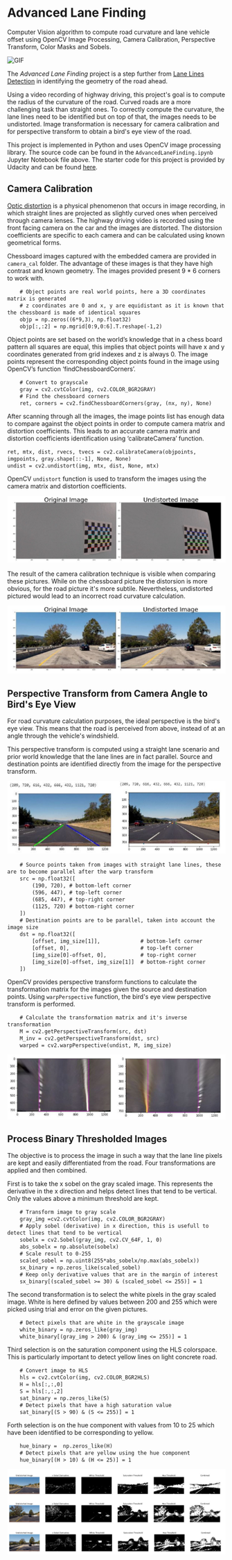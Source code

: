 # Advanced Lane Finding 

Computer Vision algorithm to compute road curvature and lane vehicle offset using OpenCV Image Processing, Camera Calibration, Perspective Transform, Color Masks and Sobels.

![GIF](output_images/LaneFinding.gif)


The *Advanced Lane Finding* project is a step further from [Lane Lines Detection](https://github.com/OanaGaskey/Lane-Lines-Detection) in identifying the geometry of the road ahead.

Using a video recording of highway driving, this project's goal is to compute the radius of the curvature of the road. Curved roads are a more challenging task than straight ones. To correctly compute the curvature, the lane lines need to be identified but on top of that, the images needs to be undistorted. Image transformation is necessary for camera calibration and for perspective transform to obtain a bird's eye view of the road.

This project is implemented in Python and uses OpenCV image processing library. The source code can be found in the `AdvancedLaneFinding.ipynb` Jupyter Notebook file above. 
The starter code for this project is provided by Udacity and can be found [here](https://github.com/udacity/CarND-Advanced-Lane-Lines).


## Camera Calibration

[Optic distortion](https://en.wikipedia.org/wiki/Distortion_(optics)) is a physical phenomenon that occurs in image recording, in which straight lines are projected as slightly curved ones when perceived through camera lenses. The highway driving video is recorded using the front facing camera on the car and the images are distorted. The distorsion coefficients are specific to each camera and can be calculated using known geometrical forms. 

Chessboard images captured with the embedded camera are provided in `camera_cal` folder. The advantage of these images is that they have high contrast and known geometry. The images provided present 9 * 6 corners to work with. 

```
	# Object points are real world points, here a 3D coordinates matrix is generated
    # z coordinates are 0 and x, y are equidistant as it is known that the chessboard is made of identical squares
    objp = np.zeros((6*9,3), np.float32)
    objp[:,:2] = np.mgrid[0:9,0:6].T.reshape(-1,2)
```

Object points are set based on the world’s knowledge that in a chess board pattern all squares are equal, this implies that object points will have x and y coordinates generated from grid indexes and z is always 0. The image points represent the corresponding object points found in the image using OpenCV’s function ‘findChessboardCorners’.  

```
	# Convert to grayscale
    gray = cv2.cvtColor(img, cv2.COLOR_BGR2GRAY)
    # Find the chessboard corners
    ret, corners = cv2.findChessboardCorners(gray, (nx, ny), None)
```

After scanning through all the images, the image points list has enough data to compare against the object points in order to compute camera matrix and distortion coefficients. This leads to an accurate camera matrix and distortion coefficients identification using ‘calibrateCamera’ function.

```
ret, mtx, dist, rvecs, tvecs = cv2.calibrateCamera(objpoints, imgpoints, gray.shape[::-1], None, None)
undist = cv2.undistort(img, mtx, dist, None, mtx)
```

OpenCV `undistort` function is used to transform the images using the camera matrix and distortion coefficients.

![undistorted_chessboard](output_images/undistorted_chessboard.JPG)

The result of the camera calibration technique is visible when comparing these pictures. While on the chessboard picture the distorsion is more obvious, for the road picture it's more subtile. Nevertheless,  undistorted pictured would lead to an incorrect road curvature calculation.

![undistorted_road](output_images/undistorted_road.JPG)


##  Perspective Transform from Camera Angle to Bird's Eye View

For road curvature calculation purposes, the ideal perspective is the bird's eye view. This means that the road is perceived from above, instead of at an angle through the vehicle's windshield.

This perspective transform is computed using a straight lane scenario and prior world knowledge that the lane lines are in fact parallel. 
Source and destination points are identified directly from the image for the perspective transform.

![ending_points](output_images/ending_points.JPG)

```
	# Source points taken from images with straight lane lines, these are to become parallel after the warp transform
    src = np.float32([
        (190, 720), # bottom-left corner
        (596, 447), # top-left corner
        (685, 447), # top-right corner
        (1125, 720) # bottom-right corner
    ])
    # Destination points are to be parallel, taken into account the image size
    dst = np.float32([
        [offset, img_size[1]],             # bottom-left corner
        [offset, 0],                       # top-left corner
        [img_size[0]-offset, 0],           # top-right corner
        [img_size[0]-offset, img_size[1]]  # bottom-right corner
    ])

```

OpenCV provides perspective transform functions to calculate the transformation matrix for the images given the source and destination points. Using `warpPerspective` function, the bird's eye view perspective transform is performed.

```
	# Calculate the transformation matrix and it's inverse transformation
    M = cv2.getPerspectiveTransform(src, dst)
    M_inv = cv2.getPerspectiveTransform(dst, src)
    warped = cv2.warpPerspective(undist, M, img_size)
```

![warp_perspective](output_images/warp_perspective.JPG)


##  Process Binary Thresholded Images 

The objective is to process the image in such a way that the lane line pixels are kept and easily differentiated from the road. Four transformations are applied and then combined.  

First is to take the x sobel on the gray scaled image. This represents the derivative in the x direction and helps detect lines that tend to be vertical. Only the values above a minimum threshold are kept.

```
	# Transform image to gray scale
    gray_img =cv2.cvtColor(img, cv2.COLOR_BGR2GRAY)
    # Apply sobel (derivative) in x direction, this is usefull to detect lines that tend to be vertical
    sobelx = cv2.Sobel(gray_img, cv2.CV_64F, 1, 0)
    abs_sobelx = np.absolute(sobelx)
    # Scale result to 0-255
    scaled_sobel = np.uint8(255*abs_sobelx/np.max(abs_sobelx))
    sx_binary = np.zeros_like(scaled_sobel)
    # Keep only derivative values that are in the margin of interest
    sx_binary[(scaled_sobel >= 30) & (scaled_sobel <= 255)] = 1
``` 

The second transformation is to select the white pixels in the gray scaled image. White is here defined by values between 200 and 255 which were picked using trial and error on the given pictures. 

```
	# Detect pixels that are white in the grayscale image
    white_binary = np.zeros_like(gray_img)
    white_binary[(gray_img > 200) & (gray_img <= 255)] = 1
```

Third selection is on the saturation component using the HLS colorspace. This is particularly important to detect yellow lines on light concrete road. 

```
	# Convert image to HLS
    hls = cv2.cvtColor(img, cv2.COLOR_BGR2HLS)
    H = hls[:,:,0]
    S = hls[:,:,2]
    sat_binary = np.zeros_like(S)
    # Detect pixels that have a high saturation value
    sat_binary[(S > 90) & (S <= 255)] = 1
```

Forth selection is on the hue component with values from 10 to 25 which have been identified to be corresponding to yellow. 

```
	hue_binary =  np.zeros_like(H)
    # Detect pixels that are yellow using the hue component
    hue_binary[(H > 10) & (H <= 25)] = 1
```


![binary_thr](output_images/binary_thr.JPG) 


